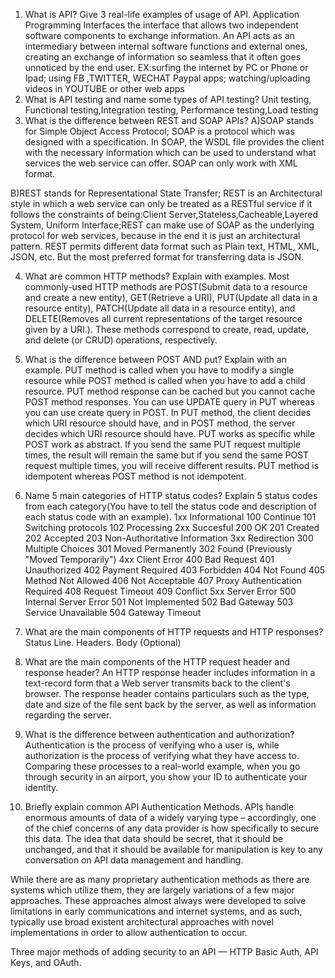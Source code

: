 1.  What is API? Give 3 real-life examples of usage of API.
  Application Programming Interfaces the interface that allows two independent software components to
  exchange information. An API acts as an intermediary between internal software functions and external
  ones, creating an exchange of information so seamless that it often goes unnoticed by the end user.
  EX:surfing the internet by PC or Phone or Ipad; using FB ,TWITTER, WECHAT Paypal apps;
  watching/uploading videos in YOUTUBE or other web apps
2.  What is API testing and name some types of API testing?
  Unit testing, Functional testing,Integration testing, Performance testing,Load testing
3.  What is the difference between REST and SOAP APIs?
  A)SOAP stands for Simple Object Access Protocol;
  SOAP is a protocol which was designed with a specification.
  In SOAP, the WSDL file provides the client with the necessary information which can
  be used to understand what services the web service can offer.
  SOAP can only work with XML format.

  B)REST stands for Representational State Transfer;
  REST is an Architectural style in which a web service can only be treated as a RESTful
  service if it follows the constraints of being:Client Server,Stateless,Cacheable,Layered System,
  Uniform Interface;REST can make use of SOAP as the underlying protocol for web services,
  because in the end it is just an architectural pattern.
  REST permits different data format such as Plain text, HTML, XML, JSON, etc. But the most
  preferred format for transferring data is JSON.

4.  What are common HTTP methods? Explain with examples.
  Most commonly-used HTTP methods are POST(Submit data to a resource and create a new entity),
  GET(Retrieve a URI), PUT(Update all data in a resource entity), PATCH(Update all data in a
  resource entity), and DELETE(Removes all current representations of the target resource given
  by a URI.).
  These methods correspond to create, read, update, and delete (or CRUD) operations, respectively.

5.  What is the difference between POST AND put? Explain with an example.
  PUT method is called when you have to modify a single resource while POST method is called
  when you have to add a child resource.
  PUT method response can be cached but you cannot cache POST method responses.
  You can use UPDATE query in PUT whereas you can use create query in POST.
  In PUT method, the client decides which URI resource should have, and in POST method, the
  server decides which URI resource should have.
  PUT works as specific while POST work as abstract.
  If you send the same PUT request multiple times, the result will remain the same but if you
  send the same POST request multiple times, you will receive different results.
  PUT method is idempotent whereas POST method is not idempotent.

6.  Name 5 main categories of HTTP status codes? Explain 5 status codes from each
category(You have to tell the status code and description of each status code with
an example).
1xx Informational
100	Continue
101	Switching protocols
102	Processing
 2xx Succesful
200	OK
201	Created
202	Accepted
203 Non-Authoritative Information
 3xx Redirection
300	Multiple Choices
301	Moved Permanently
302	Found (Previously "Moved Temporarily")
 4xx Client Error
400	Bad Request
401	Unauthorized
402	Payment Required
403	Forbidden
404	Not Found
405	Method Not Allowed
406	Not Acceptable
407	Proxy Authentication Required
408	Request Timeout
409	Conflict
 5xx Server Error
500	Internal Server Error
501	Not Implemented
502	Bad Gateway
503	Service Unavailable
504	Gateway Timeout
7.  What are the main components of HTTP requests and HTTP responses?
Status Line.
Headers.
Body (Optional)

8.  What are the main components of the HTTP request header and response header?
  An HTTP response header includes information in a text-record form that a Web server
transmits back to the client's browser. The response header contains particulars such
as the type, date and size of the file sent back by the server, as well as information
regarding the server.

9.  What is the difference between authentication and authorization?
  Authentication is the process of verifying who a user is, while authorization is the
  process of verifying what they have access to. Comparing these processes to a real-world
  example, when you go through security in an airport, you show your ID to authenticate
  your identity.

10.  Briefly explain common API Authentication Methods.
  APIs handle enormous amounts of data of a widely varying type – accordingly, one of the
  chief concerns of any data provider is how specifically to secure this data. The idea
  that data should be secret, that it should be unchanged, and that it should be available
  for manipulation is key to any conversation on API data management and handling.

  While there are as many proprietary authentication methods as there are systems which
  utilize them, they are largely variations of a few major approaches. These approaches
  almost always were developed to solve limitations in early communications and internet
  systems, and as such, typically use broad existent architectural approaches with novel
  implementations in order to allow authentication to occur.

  Three major methods of adding security to an API — HTTP Basic Auth, API Keys, and OAuth.